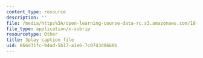 ```yaml
---
content_type: resource
description: ''
file: /media/https%3A/open-learning-course-data-rc.s3.amazonaws.com/18-03sc-differential-equations-fall-2011/866d31fc94ad5b17a1e67c0743d0660b_tVzaX9u6YAE.vtt
file_type: application/x-subrip
resourcetype: Other
title: 3play caption file
uid: 866d31fc-94ad-5b17-a1e6-7c0743d0660b
---
```

